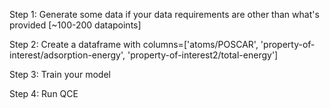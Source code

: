 Step 1: Generate some data if your data requirements are other than what's provided [~100-200 datapoints]

Step 2: Create a dataframe with columns=['atoms/POSCAR', 'property-of-interest/adsorption-energy', 'property-of-interest2/total-energy']

Step 3: Train your model 

Step 4: Run QCE
